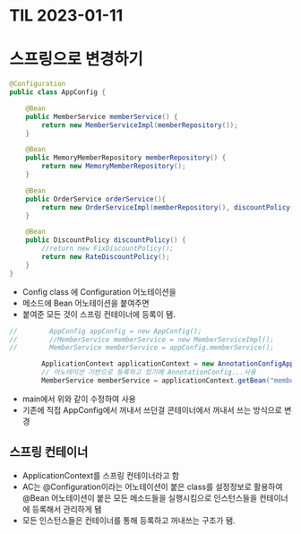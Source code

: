 # TIL 2023-01-11

# 스프링으로 변경하기

```java
@Configuration
public class AppConfig {

    @Bean
    public MemberService memberService() {
        return new MemberServiceImpl(memberRepository());
    }

    @Bean
    public MemoryMemberRepository memberRepository() {
        return new MemoryMemberRepository();
    }

    @Bean
    public OrderService orderService(){
        return new OrderServiceImpl(memberRepository(), discountPolicy());
    }

    @Bean
    public DiscountPolicy discountPolicy() {
        //return new FixDiscountPolicy();
        return new RateDiscountPolicy();
    }
}
```

- Config class 에 Configuration 어노테이션을
- 메소드에 Bean 어노테이션을 붙여주면
- 붙여준 모든 것이 스프링 컨테이너에 등록이 됌.

```java
//        AppConfig appConfig = new AppConfig();
//        //MemberService memberService = new MemberServiceImpl();
//        MemberService memberService = appConfig.memberService();

        ApplicationContext applicationContext = new AnnotationConfigApplicationContext(AppConfig.class); // 이게 스프링 컨테이너라고 보면 됌
        // 어노테이션 기반으로 등록하고 있기에 AnnotationConfig...사용
        MemberService memberService = applicationContext.getBean("memberService", MemberService.class); // ('이름', '타임')
```

- main에서 위와 같이 수정하여 사용
- 기존에 직접 AppConfig에서 꺼내서 쓰던걸 콘테이너에서 꺼내서 쓰는 방식으로 변경

## 스프링 컨테이너

- ApplicationContext를 스프링 컨테이너라고 함
- AC는 @Configuration이라는 어노테이션이 붙은 class를 설정정보로 활용하여 @Bean 어노테이션이 붙은 모든 메소드들을 실행시킴으로 인스턴스들을 컨테이너에 등록해서 관리하게 됌
- 모든 인스턴스들은 컨테이너를 통해 등록하고 꺼내쓰는 구조가 됌.